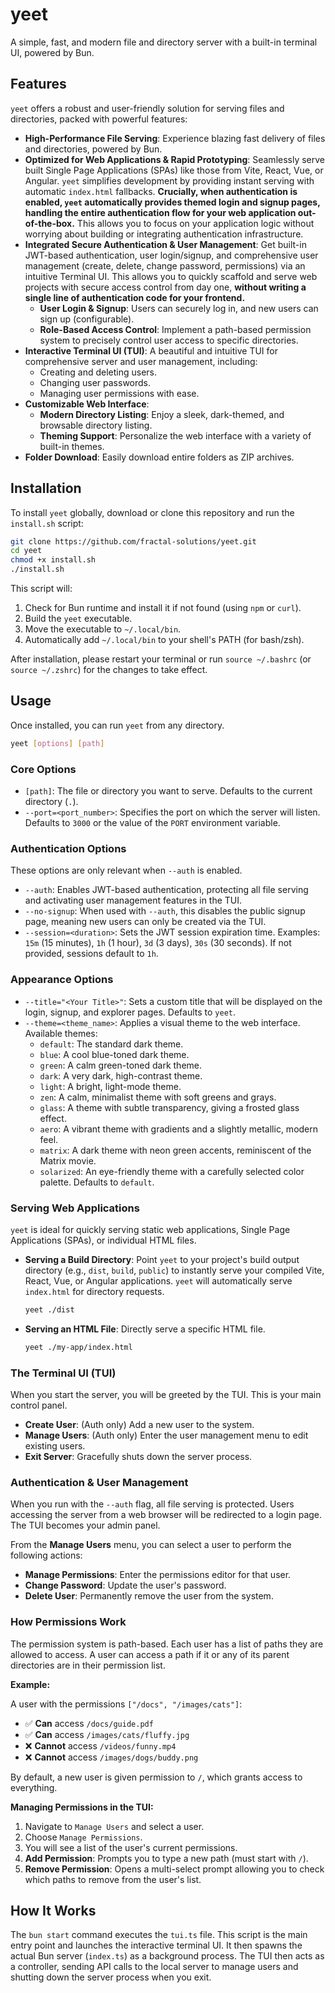 # yeet

A simple, fast, and modern file and directory server with a built-in terminal UI, powered by Bun.

## Features

`yeet` offers a robust and user-friendly solution for serving files and directories, packed with powerful features:

-   **High-Performance File Serving**: Experience blazing fast delivery of files and directories, powered by Bun.
-   **Optimized for Web Applications & Rapid Prototyping**: Seamlessly serve built Single Page Applications (SPAs) like those from Vite, React, Vue, or Angular. `yeet` simplifies development by providing instant serving with automatic `index.html` fallbacks. **Crucially, when authentication is enabled, `yeet` automatically provides themed login and signup pages, handling the entire authentication flow for your web application out-of-the-box.** This allows you to focus on your application logic without worrying about building or integrating authentication infrastructure.
-   **Integrated Secure Authentication & User Management**: Get built-in JWT-based authentication, user login/signup, and comprehensive user management (create, delete, change password, permissions) via an intuitive Terminal UI. This allows you to quickly scaffold and serve web projects with secure access control from day one, **without writing a single line of authentication code for your frontend.**
    *   **User Login & Signup**: Users can securely log in, and new users can sign up (configurable).
    *   **Role-Based Access Control**: Implement a path-based permission system to precisely control user access to specific directories.
-   **Interactive Terminal UI (TUI)**: A beautiful and intuitive TUI for comprehensive server and user management, including:
    *   Creating and deleting users.
    *   Changing user passwords.
    *   Managing user permissions with ease.
-   **Customizable Web Interface**:
    *   **Modern Directory Listing**: Enjoy a sleek, dark-themed, and browsable directory listing.
    *   **Theming Support**: Personalize the web interface with a variety of built-in themes.
-   **Folder Download**: Easily download entire folders as ZIP archives.

## Installation

To install `yeet` globally, download or clone this repository and run the `install.sh` script:

```bash
git clone https://github.com/fractal-solutions/yeet.git
cd yeet
chmod +x install.sh
./install.sh
```

This script will:
1.  Check for Bun runtime and install it if not found (using `npm` or `curl`).
2.  Build the `yeet` executable.
3.  Move the executable to `~/.local/bin`.
4.  Automatically add `~/.local/bin` to your shell's PATH (for bash/zsh).

After installation, please restart your terminal or run `source ~/.bashrc` (or `source ~/.zshrc`) for the changes to take effect.

## Usage

Once installed, you can run `yeet` from any directory.

```bash
yeet [options] [path]
```

### Core Options

-   `[path]`: The file or directory you want to serve. Defaults to the current directory (`.`).
-   `--port=<port_number>`: Specifies the port on which the server will listen. Defaults to `3000` or the value of the `PORT` environment variable.

### Authentication Options

These options are only relevant when `--auth` is enabled.

-   `--auth`: Enables JWT-based authentication, protecting all file serving and activating user management features in the TUI.
-   `--no-signup`: When used with `--auth`, this disables the public signup page, meaning new users can only be created via the TUI.
-   `--session=<duration>`: Sets the JWT session expiration time. Examples: `15m` (15 minutes), `1h` (1 hour), `3d` (3 days), `30s` (30 seconds). If not provided, sessions default to `1h`.

### Appearance Options

-   `--title="<Your Title>"`: Sets a custom title that will be displayed on the login, signup, and explorer pages. Defaults to `yeet`.
-   `--theme=<theme_name>`: Applies a visual theme to the web interface. Available themes:
    *   `default`: The standard dark theme.
    *   `blue`: A cool blue-toned dark theme.
    *   `green`: A calm green-toned dark theme.
    *   `dark`: A very dark, high-contrast theme.
    *   `light`: A bright, light-mode theme.
    *   `zen`: A calm, minimalist theme with soft greens and grays.
    *   `glass`: A theme with subtle transparency, giving a frosted glass effect.
    *   `aero`: A vibrant theme with gradients and a slightly metallic, modern feel.
    *   `matrix`: A dark theme with neon green accents, reminiscent of the Matrix movie.
    *   `solarized`: An eye-friendly theme with a carefully selected color palette.
    Defaults to `default`.

### Serving Web Applications

`yeet` is ideal for quickly serving static web applications, Single Page Applications (SPAs), or individual HTML files.

-   **Serving a Build Directory**: Point `yeet` to your project's build output directory (e.g., `dist`, `build`, `public`) to instantly serve your compiled Vite, React, Vue, or Angular applications. `yeet` will automatically serve `index.html` for directory requests.
    ```bash
    yeet ./dist
    ```
-   **Serving an HTML File**: Directly serve a specific HTML file.
    ```bash
    yeet ./my-app/index.html
    ```

### The Terminal UI (TUI)

When you start the server, you will be greeted by the TUI. This is your main control panel.

-   **Create User**: (Auth only) Add a new user to the system.
-   **Manage Users**: (Auth only) Enter the user management menu to edit existing users.
-   **Exit Server**: Gracefully shuts down the server process.

### Authentication & User Management

When you run with the `--auth` flag, all file serving is protected. Users accessing the server from a web browser will be redirected to a login page. The TUI becomes your admin panel.

From the **Manage Users** menu, you can select a user to perform the following actions:

-   **Manage Permissions**: Enter the permissions editor for that user.
-   **Change Password**: Update the user's password.
-   **Delete User**: Permanently remove the user from the system.

### How Permissions Work

The permission system is path-based. Each user has a list of paths they are allowed to access. A user can access a path if it or any of its parent directories are in their permission list.

**Example:**

A user with the permissions `["/docs", "/images/cats"]`:
-   ✅ **Can** access `/docs/guide.pdf`
-   ✅ **Can** access `/images/cats/fluffy.jpg`
-   ❌ **Cannot** access `/videos/funny.mp4`
-   ❌ **Cannot** access `/images/dogs/buddy.png`

By default, a new user is given permission to `/`, which grants access to everything.

**Managing Permissions in the TUI:**

1.  Navigate to `Manage Users` and select a user.
2.  Choose `Manage Permissions`.
3.  You will see a list of the user's current permissions.
4.  **Add Permission**: Prompts you to type a new path (must start with `/`).
5.  **Remove Permission**: Opens a multi-select prompt allowing you to check which paths to remove from the user's list.

## How It Works

The `bun start` command executes the `tui.ts` file. This script is the main entry point and launches the interactive terminal UI. It then spawns the actual Bun server (`index.ts`) as a background process. The TUI then acts as a controller, sending API calls to the local server to manage users and shutting down the server process when you exit.